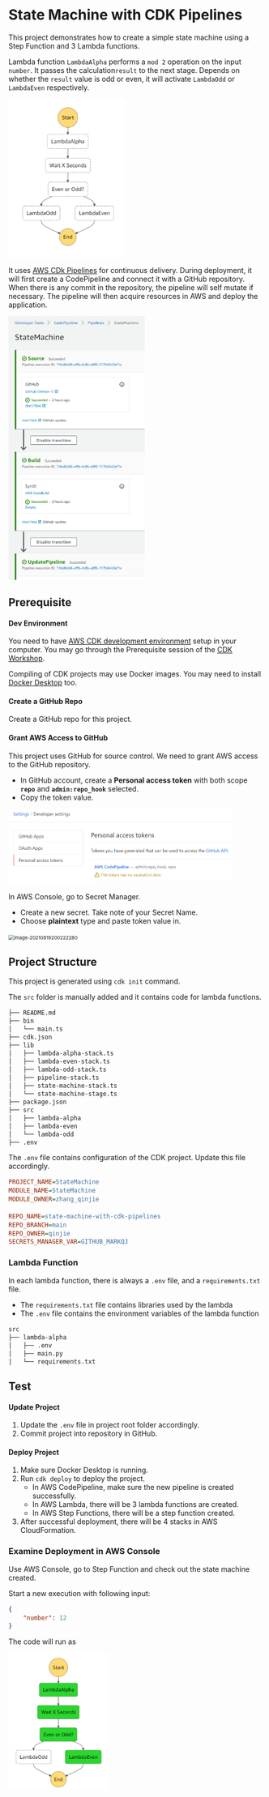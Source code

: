 # State Machine with CDK Pipelines



This project demonstrates how to create a simple state machine using a Step Function and 3 Lambda functions.

Lambda function `LambdaAlpha` performs a `mod 2` operation on the input `number`. It passes the calculation`result` to the next stage. Depends on whether the `result` value is odd or even, it will activate `LambdaOdd` or `LambdaEven` respectively.  

<img src="https://raw.githubusercontent.com/qinjie/picgo-images/main/image-20210818230454083.png" alt="image-20210818230454083 " style="zoom:75%;" />

It uses [AWS CDk Pipelines](https://aws.amazon.com/blogs/developer/cdk-pipelines-continuous-delivery-for-aws-cdk-applications/) for continuous delivery. During deployment, it will first create a CodePipeline and connect it with a GitHub repository. When there is any commit in the repository, the pipeline will self mutate if necessary. The pipeline will then acquire resources in AWS and deploy the application.  

<img src="https://raw.githubusercontent.com/qinjie/picgo-images/main/image-20210819163455833.png" alt="image-20210819163455833" style="zoom:70%;" />

## Prerequisite



#### Dev Environment

You need to have [AWS CDK development environment](https://docs.aws.amazon.com/cdk/latest/guide/getting_started.html) setup in your computer. You may go through the Prerequisite session of the [CDK Workshop](https://cdkworkshop.com/15-prerequisites.html). 

Compiling of CDK projects may use Docker images. You may need to install [Docker Desktop](https://docs.docker.com/desktop/windows/install/) too. 




#### Create a GitHub Repo

Create a GitHub repo for this project.



#### Grant AWS Access to GitHub

This project uses GitHub for source control. We need to grant AWS access to the GitHub repository. 

* In GitHub account, create a **Personal access token** with both scope **`repo`** and **`admin:repo_hook`** selected.
* Copy the token value. 



<img src="https://raw.githubusercontent.com/qinjie/picgo-images/main/image-20210819165055631.png" alt="image-20210819165055631" style="zoom: 50%;" />

  

In AWS Console, go to Secret Manager. 

* Create a new secret. Take note of your Secret Name.
* Choose **plaintext** type and paste token value in.

<img src="C:/Users/Qinjie/AppData/Roaming/Typora/typora-user-images/image-20210819200222280.png" alt="image-20210819200222280" style="zoom: 67%;" />



## Project Structure

This project is generated using `cdk init` command. 

The `src` folder is manually added and it contains code for lambda functions. 

```
├── README.md
├── bin
│   └── main.ts
├── cdk.json
├── lib
│   ├── lambda-alpha-stack.ts
│   ├── lambda-even-stack.ts
│   ├── lambda-odd-stack.ts
│   ├── pipeline-stack.ts
│   ├── state-machine-stack.ts
│   └── state-machine-stage.ts
├── package.json
├── src
│   ├── lambda-alpha
│   ├── lambda-even
│   └── lambda-odd
├── .env
```

The `.env` file contains configuration of the CDK project. Update this file accordingly.

```ini
PROJECT_NAME=StateMachine
MODULE_NAME=StateMachine
MODULE_OWNER=zhang_qinjie

REPO_NAME=state-machine-with-cdk-pipelines
REPO_BRANCH=main
REPO_OWNER=qinjie
SECRETS_MANAGER_VAR=GITHUB_MARKQJ
```



### Lambda Function

In each lambda function, there is always a `.env` file, and a `requirements.txt` file. 

* The `requirements.txt` file contains libraries used by the lambda
* The `.env` file contains the environment variables of the lambda function

```
src
├── lambda-alpha
│   ├── .env
│   ├── main.py
│   └── requirements.txt
```



## Test

#### Update Project

1. Update the `.env` file in project root folder accordingly.
2. Commit project into repository in GitHub.

#### Deploy Project
1. Make sure Docker Desktop is running.
2. Run `cdk deploy` to deploy the project. 
   * In AWS CodePipeline, make sure the new pipeline is created successfully. 
   * In AWS Lambda, there will be 3 lambda functions are created.
   * In AWS Step Functions, there will be a step function created.
3. After successful deployment, there will be 4 stacks in AWS CloudFormation. 



### Examine Deployment in AWS Console

Use AWS Console, go to Step Function and check out the state machine created.

Start a new execution with following input:

```json
{
  	"number": 12
}
```

The code will run as 

<img src="https://raw.githubusercontent.com/qinjie/picgo-images/main/image-20210819143605198.png" alt="image-20210819143605198|" style="zoom:75%;" />

